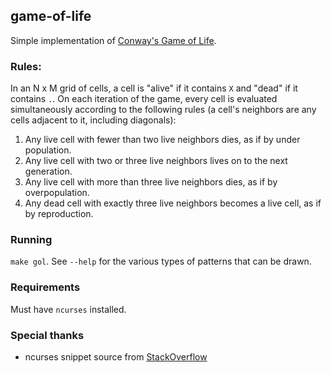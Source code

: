 game-of-life
---
Simple implementation of [Conway's Game of Life](https://en.wikipedia.org/wiki/Conway%27s_Game_of_Life).

### Rules:
In an N x M grid of cells, a cell is "alive" if it contains `X` and "dead" if
it contains `.`. On each iteration of the game, every cell is evaluated simultaneously
according to the following rules (a cell's neighbors are any cells adjacent to it,
including diagonals):
 1. Any live cell with fewer than two live neighbors dies, as if by under population.
 2. Any live cell with two or three live neighbors lives on to the next generation.
 3. Any live cell with more than three live neighbors dies, as if by overpopulation.
 4. Any dead cell with exactly three live neighbors becomes a live cell, as if by reproduction.

### Running
`make gol`. See `--help` for the various types of patterns that can be drawn.

### Requirements
Must have `ncurses` installed.

### Special thanks
- ncurses snippet source from [StackOverflow](https://stackoverflow.com/questions/18458064/how-to-refresh-the-screen-continuously-and-update-it-in-real-time)
